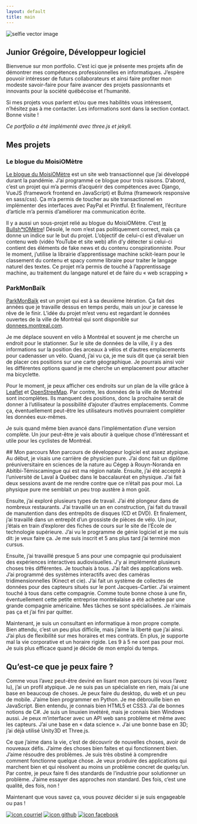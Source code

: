 ```yaml
---
layout: default
title: main
---
```


<section markdown="1" id="intro">

<div class="title" mardown="1">
  <img alt="selfie vector image" src="./assets/images/selfy.svg" class="title_img">
  <h1>Junior Grégoire, Développeur logiciel</h1>
</div>

  Bienvenue sur mon portfolio. C’est ici que je présente mes projets afin de démontrer mes compétences professionnelles en informatiques. J’espère pouvoir intéresser de futurs collaborateurs et ainsi faire profiter mon modeste savoir-faire pour faire avancer des projets passionnants et innovants pour la société québécoise et l’humanité.

  Si mes projets vous parlent et/ou que mes habilités vous intéressent, n’hésitez pas à me contacter. Les informations sont dans la section contact. Bonne visite !

  *Ce portfolio a été implémenté avec three.js et jekyll.*
</section>

<section markdown="1" id="projets">

## Mes projets
### Le blogue du MoisiOMètre

[Le blogue du MoisiOMètre](https://moisiometre.xyz) est un site web transactionnel que j’ai développé durant la pandémie. J’ai programmé ce blogue pour trois raisons. D’abord, c’est un projet qui m’a permis d’acquérir des compétences avec Django, VueJS (framework frontend en JavaScript) et Bulma (framework responsive en sass/css). Ça m’a permis de toucher au site transactionnel en implémenter des interfaces avec PayPal et Printful. Et finalement, l’écriture d’article m’a permis d’améliorer ma communication écrite.

Il y a aussi un sous-projet relié au blogue du MoisiOMètre. C’est [le Bullsh*tOMètre](https://moisiometre.xyz/bullshit)! Désolé, le nom n’est pas politiquement correct, mais ça donne un indice sur le but du projet. L’objectif de celui-ci est d’évaluer un contenu web (vidéo YouTube et site web) afin d’y détecter si celui-ci contient des éléments de fake news et du contenu conspirationniste. Pour le moment, j’utilise la librairie d’apprentissage machine scikit-learn pour le classement du contenu et spacy comme libraire pour traiter le langage naturel des textes. Ce projet m’a permis de touché à l’apprentissage machine, au traitement du langage naturel et de faire du « web scrapping »

### ParkMonBaïk

[ParkMonBaïk](https://parkmonbaik.xyz) est un projet qui est à sa deuxième itération. Ça fait des années que je travaille dessus en temps perdu, mais un jour je caresse le rêve de le finir. L’idée du projet m’est venu est regardant le données ouvertes de la ville de Montréal qui sont disponible sur [donnees.montreal.com](https://donnees.montreal.ca/).

Je me déplace souvent en vélo à Montréal et souvent je me cherche un endroit pour le stationner. Sur le site de données de la ville, il y a des informations sur la position des arceaux à vélos et d’autres emplacements pour cadenasser un vélo. Quand, j’ai vu ça, je me suis dit que ça serait bien de placer ces positions sur une carte géographique. Je pourrais ainsi voir les différentes options quand je me cherche un emplacement pour attacher ma bicyclette.

Pour le moment, je peux afficher ces endroits sur un plan de la ville grâce à [Leaflet](https://leafletjs.com/) et [OpenStreeMap](https://www.openstreetmap.org/). Par contre, les données de la ville de Montréal sont  incomplètes. Ils manquent des positions, donc la prochaine serait de donner à l’utilisateur la possibilité d’ajouter d’autres emplacements. Comme ça, éventuellement peut-être les utilisateurs motivés pourraient compléter les données eux-mêmes.

Je suis quand même bien avancé dans l’implémentation d’une version complète. Un jour peut-être je vais aboutir à quelque chose d’intéressant et utile pour les cyclistes de Montréal.

</section>

<section markdown="1" id="parcours">
## Mon parcours
Mon parcours de développeur logiciel est assez atypique. Au début, je visais une carrière de physicien pure. J’ai donc fait un diplôme préuniversitaire en sciences de la nature au Cégep à Rouyn-Noranda en Abitibi-Témiscamingue qui est ma région natale. Ensuite, j’ai été accepté à l’université de Laval à Québec dans le baccalauréat en physique. J’ai fait deux sessions avant de me rendre contre que ce n’était pas pour moi. La physique pure me semblait un peu trop austère à mon goût.

Ensuite, j’ai exploré plusieurs types de travail. J’ai été plongeur dans de nombreux restaurants. J’ai travaillé un an en construction, j’ai fait du travail de manutention dans des entrepôts de disques (CD et DVD). Et finalement, j’ai travaillé dans un entrepôt d’un grossiste de pièces de vélo.
Un jour, j’étais en train d’explorer des fiches de cours sur le site de l’École de technologie supérieure. J’ai vu le programme de génie logiciel et je me suis dit: je veux faire ça. Je me suis inscrit et 5 ans plus tard j’ai terminé mon cursus.

Ensuite, j’ai travaillé presque 5 ans pour une compagnie qui produisaient des expériences interactives audiovisuelles. J’y ai implémenté plusieurs choses très différentes. Je touchais à tous. J’ai fait des applications web. J’ai programmé des systèmes interactifs avec des caméras tridimensionnelles (Kinect et cie). J’ai fait un système de collectes de données pour des capteurs situés sur le pont Jacques-Cartier. J’ai vraiment touché à tous dans cette compagnie. Comme toute bonne chose à une fin, éventuellement cette petite entreprise montréalaise a été achetée par une grande compagnie américaine. Mes tâches se sont spécialisées. Je n’aimais pas ça et j’ai fini par quitter.

Maintenant, je suis un consultant en informatique à mon propre compte. Bien attendu, c’est un peu plus difficile, mais j’aime la liberté que j’ai ainsi. J’ai plus de flexibilité sur mes horaires et mes contrats. En plus, je supporte mal la vie corporative et un horaire rigide. Les 9 à 5 ne sont pas pour moi. Je suis plus efficace quand je décide de mon emploi du temps.

</section>

<section id="peuxfaire" markdown="1">

## Qu’est-ce que je peux faire ?

Comme vous l’avez peut-être deviné en lisant mon parcours (si vous l’avez lu), j’ai un profil atypique. Je ne suis pas un spécialiste en rien, mais j’ai une base en beaucoup de choses. Je peux faire du desktop, du web et un peu de mobile. J’aime bien programmer en Python. Je me débrouille bien en JavaScript. Bien entendu, je connais bien HTML5 et CSS3. J’ai de bonnes notions de C#. Je suis un linuxien invétéré, mais je connais bien Windows aussi. Je peux m’interfacer avec un API web sans problème et même avec les capteurs. J’ai une base en « data science ». J’ai une bonne base en 3D; j’ai déjà utilisé Unity3D et Three.js.

Ce que j’aime dans la vie, c’est de découvrir de nouvelles choses, avoir de nouveaux défis. J’aime des choses bien faites et qui fonctionnent bien.  J’aime résoudre des problèmes. Je suis très obstiné à comprendre comment fonctionne quelque chose. Je veux produire des applications qui marchent bien et qui résolvent au moins un problème concret de quelqu’un.  Par contre, je peux faire fi des standards de l’industrie pour solutionner un problème. J’aime essayer des approches non standard. Des fois, c’est une qualité, des fois, non !

Maintenant que vous savez ça, vous pouvez décider si je suis engageable ou pas !

</section>

<section markdown="0" id="contact">
  <div class="contacts">
    <span><a href="mailto:{{site.email}}"><img src="./assets/images/email.svg" alt="icon courriel"></a></span>
    <span><a href="https://github.com/{{site.github_username}}"><img src="./assets/images/github.svg" alt="icon github"></a></span>
    <span><a href="https://github.com/{{site.github_username}}"><img src="./assets/images/facebook.svg" alt="icon facebook"></a></span>
  </div>
</section>
